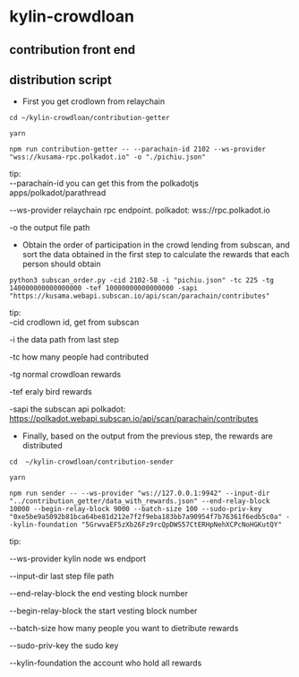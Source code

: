# kylin-crowdloan

## contribution front end


## distribution script
- First you get crodlown from relaychain

`cd ~/kylin-crowdloan/contribution-getter`    

`yarn`    

`npm run contribution-getter -- --parachain-id 2102 --ws-provider "wss://kusama-rpc.polkadot.io" -o "./pichiu.json"`

tip:    
--parachain-id you can get this from the polkadotjs apps/polkadot/parathread    

--ws-provider  relaychain rpc endpoint. polkadot: wss://rpc.polkadot.io

-o the output file path    



- Obtain the order of participation in the crowd lending from subscan, and sort the data obtained in the first step to calculate the rewards that each person should obtain

`python3 subscan_order.py -cid 2102-58 -i "pichiu.json" -tc 225 -tg 140000000000000000 -tef 10000000000000000 -sapi "https://kusama.webapi.subscan.io/api/scan/parachain/contributes"`

tip:    
-cid  crodlown id, get from subscan

-i the data path from last step

-tc how many people had contributed

-tg normal crowdloan rewards

-tef eraly bird rewards

-sapi the subscan api polkadot: https://polkadot.webapi.subscan.io/api/scan/parachain/contributes    




- Finally, based on the output from the previous step, the rewards are distributed

`cd  ~/kylin-crowdloan/contribution-sender`    

`yarn`    

`npm run sender -- --ws-provider "ws://127.0.0.1:9942" --input-dir "../contribution_getter/data_with_rewards.json" --end-relay-block 10000 --begin-relay-block 9000 --batch-size 100 --sudo-priv-key "0xe5be9a5092b81bca64be81d212e7f2f9eba183bb7a90954f7b76361f6edb5c0a" --kylin-foundation "5GrwvaEF5zXb26Fz9rcQpDWS57CtERHpNehXCPcNoHGKutQY"`

tip:

--ws-provider  kylin node ws endport

--input-dir  last step file path

--end-relay-block   the end vesting block number

--begin-relay-block the start vesting block number

--batch-size how many people you want to dietribute rewards

--sudo-priv-key  the sudo key

--kylin-foundation the account who hold all rewards

